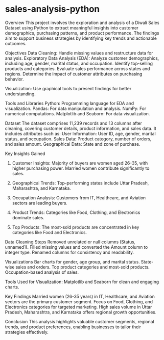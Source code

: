 # sales-analysis-python
Overview
This project involves the exploration and analysis of a Diwali Sales Dataset using Python to extract meaningful insights into customer demographics, purchasing patterns, and product performance. The findings aim to support business strategies by identifying key trends and actionable outcomes.

Objectives
Data Cleaning: Handle missing values and restructure data for analysis.
Exploratory Data Analysis (EDA):
Analyze customer demographics, including age, gender, marital status, and occupation.
Identify top-selling products and categories.
Evaluate sales performance across states and regions.
Determine the impact of customer attributes on purchasing behavior.

Visualization: Use graphical tools to present findings for better understanding.

Tools and Libraries
Python: Programming language for EDA and visualization.
Pandas: For data manipulation and analysis.
NumPy: For numerical computations.
Matplotlib and Seaborn: For data visualization.

Dataset
The dataset comprises 11,239 records and 13 columns after cleaning, covering customer details, product information, and sales data. It includes attributes such as:
User Information: User ID, age, gender, marital status, and occupation.
Sales Data: Product category, number of orders, and sales amount.
Geographical Data: State and zone of purchase.

Key Insights Gained
1. Customer Insights:
Majority of buyers are women aged 26-35, with higher purchasing power.
Married women contribute significantly to sales.

2. Geographical Trends:
Top-performing states include Uttar Pradesh, Maharashtra, and Karnataka.

3. Occupation Analysis:
Customers from IT, Healthcare, and Aviation sectors are leading buyers.

4. Product Trends:
Categories like Food, Clothing, and Electronics dominate sales.

5. Top Products:
The most-sold products are concentrated in key categories like Food and Electronics.


Data Cleaning Steps
Removed unrelated or null columns (Status, unnamed1).
Filled missing values and converted the Amount column to integer type.
Renamed columns for consistency and readability.

Visualizations
Bar charts for gender, age group, and marital status.
State-wise sales and orders.
Top product categories and most-sold products.
Occupation-based analysis of sales.

Tools Used for Visualization:
Matplotlib and Seaborn for clean and engaging charts.

Key Findings
Married women (26-35 years) in IT, Healthcare, and Aviation sectors are the primary customer segment.
Focus on Food, Clothing, and Electronics categories for targeted marketing.
High sales volume in Uttar Pradesh, Maharashtra, and Karnataka offers regional growth opportunities.

Conclusion
This analysis highlights valuable customer segments, regional trends, and product preferences, enabling businesses to tailor their strategies effectively.
